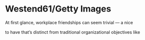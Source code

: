 # Westend61/Getty Images

At ﬁrst glance, workplace friendships can seem trivial — a nice

to have that’s distinct from traditional organizational objectives like